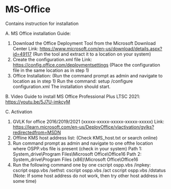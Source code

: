 # MS-Office
Contains instruction for installation

A. MS Office installation Guide:
1. Download the Office Deployment Tool from the Microsoft Download Center
Link: https://www.microsoft.com/en-us/download/details.aspx?id=49117
(Run the tool and extract it to a location on your system)
2. Create the configuration.xml file
Link: https://config.office.com/deploymentsettings
(Place the configuration file in the same location as in step 1)
3. Office Installation:
(Run the command prompt as admin and navigate to location as in step 1)
Run the command: setup /configure configuration.xml
The installation should start.

B. Video Guide to install MS Office Professional Plus LTSC 2021: https://youtu.be/5J7U-imkcyM

C. Activation
1. GVLK for office 2016/2019/2021 (xxxxx-xxxxx-xxxxx-xxxxx-xxxxx)
Link: https://learn.microsoft.com/en-us/DeployOffice/vlactivation/gvlks?redirectedfrom=MSDN
2. Offline KMS host address list:
  (Check KMS_host.txt or search online)
3. Run command prompt as admin and navigate to one ofthe location where OSPP.vbs file is present (check in your system)
Path 1: System_drive\Program Files\Microsoft Office\Office16
Path 2: System_drive\Program Files (x86)\Microsoft Office\Office16
4. Run the following command one by one
   cscript ospp.vbs /inpkey:<Product-GVLK-from-step-1>
   cscript ospp.vbs /sethst:<kms-host-address-from-step-2>
   cscript ospp.vbs /act
   cscript ospp.vbs /dstatus
(Note: If some host address do not work, then try other host address in some time)

